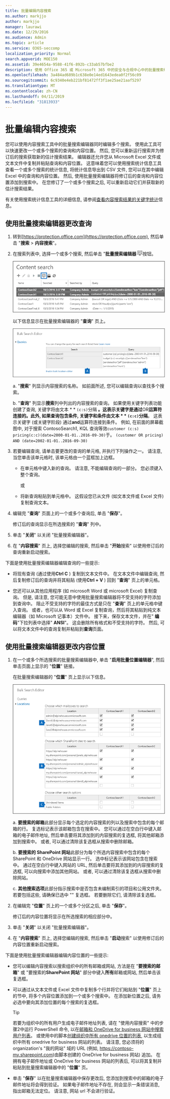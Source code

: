 ```yaml
---
title: 批量编辑内容搜索
ms.author: markjjo
author: markjjo
manager: laurawi
ms.date: 12/29/2016
ms.audience: Admin
ms.topic: article
ms.service: O365-seccomp
localization_priority: Normal
search.appverid: MOE150
ms.assetid: 39e4654a-9588-41f6-892b-c33ab57bfbe2
description: 使用 Office 365 或 Microsoft 365 中的安全与合规中心中的批量搜索编辑器快速更改一个或多个内容搜索的查询和内容位置。
ms.openlocfilehash: 3a484ad689b1c638e0e14ed1643edea0f2f56c09
ms.sourcegitcommit: 6c9340e4eb221bf81472ff3f1ae25ae21aaf5297
ms.translationtype: MT
ms.contentlocale: zh-CN
ms.lasthandoff: 04/11/2019
ms.locfileid: "31813933"
---
```

# <a name="bulk-edit-content-searches"></a>批量编辑内容搜索

您可以使用内容搜索工具中的批量搜索编辑器同时编辑多个搜索。 使用此工具可以快速更改一个或多个搜索的查询和内容位置。 然后, 您可以重新运行搜索并为修订后的搜索获取新的估计搜索结果。 编辑器还允许您从 Microsoft Excel 文件或文本文件中复制并粘贴查询和内容位置。 这意味着您可以使用搜索统计信息工具查看一个或多个搜索的统计信息, 将统计信息导出到 CSV 文件, 您可以在其中编辑 Excel 中的查询和内容位置。 然后, 使用批量搜索编辑器将修订后的查询和内容位置添加到搜索中。 在您修订了一个或多个搜索之后, 可以重新启动它们并获取新的估计搜索结果。
  
有关使用搜索统计信息工具的详细信息, 请参阅[查看内容搜索结果的关键字统计](view-keyword-statistics-for-content-search.md)信息。
  
## <a name="use-the-bulk-search-editor-to-change-queries"></a>使用批量搜索编辑器更改查询

1. 转到[https://protection.office.com](https://protection.office.com), 然后单击 "**搜索** \> **内容搜索**"。
    
2. 在搜索列表中, 选择一个或多个搜索, 然后单击 "**批量搜索编辑器** ![批量搜索编辑器"](media/1ddb3d18-2f00-4a7b-98a6-817ca5ec7014.png)按钮。
    
    ![选择一个或多个搜索, 然后单击 "批量搜索编辑器"](media/600c9716-89a2-4451-b111-fa7cfaad2006.png)
  
    以下信息显示在批量搜索编辑器的 "**查询**" 页上。 
    
    !["批量搜索编辑器" 页将显示所选搜索的查询](media/189659af-cc78-4479-b0bc-a93decad2f6c.png)
  
    a. "**搜索**" 列显示内容搜索的名称。 如前面所述, 您可以编辑查询以查找多个搜索。 
    
    b. "**查询**" 列显示**搜索**列中列出的内容搜索的查询。 如果使用关键字列表功能创建了查询, 关键字将由文本 * * `(c:s)`分隔 **。这表示关键字是通过**OR**运算符连接的。此外, 如果查询包含条件, 关键字和条件由文本 * * `(c:c)`分隔**。 这表示关键字 (或关键字阶段) 通过**and**运算符连接到条件。 例如, 在前面的屏幕截图中, 对于搜索 ContosoSearch1, KQL 查询等效`customer (c:s) pricing(c:c)(date=2000-01-01..2016-09-30)`于。 `(customer OR pricing) AND (date=2002-01-01..2016-09-30)`
    
3. 若要编辑查询, 请单击要更改的查询的单元格, 并执行下列操作之一。 请注意, 当您单击该单元格时, 该单元格由一个蓝框加上边框。
    
   - 在单元格中键入新的查询。 请注意, 不能编辑查询的一部分。 您必须键入整个查询。
    
      或
    
    - 将新查询粘贴到单元格中。 这假设您已从文件 (如文本文件或 Excel 文件) 复制查询文本。
    
4. 编辑完 "**查询**" 页面上的一个或多个查询后, 单击 "**保存**"。
    
    修订后的查询显示在所选搜索的 "**查询**" 列中。 
    
5. 单击 "**关闭**" 以关闭 "批量搜索编辑器"。 
    
6. 在 "**内容搜索**" 页上, 选择您编辑的搜索, 然后单击 "**开始**搜索" 以使用修订后的查询重新启动搜索。 
    
下面是使用批量搜索编辑器编辑查询的一些提示:
  
- 将现有查询 (通过使用**Ctrl C** ) 复制到文本文件中。 在文本文件中编辑查询, 然后复制修订后的查询并将其粘贴 (使用**Ctrl + V** ) 回到 "**查询**" 页上的单元格。 
    
- 您还可以从其他应用程序 (如 microsoft Word 或 microsoft Excel) 复制查询。 但是, 请注意, 您可能无意中使用批量搜索编辑器将不受支持的字符添加到查询中。 阻止不受支持的字符的最佳方式是只在 "**查询**" 页上的单元格中键入查询。 或者，也可以从 Word 或 Excel 复制查询，然后将其粘贴到纯文本编辑器（如 Microsoft 记事本）文件中。 接下来，保存文本文件，并在" **编码**"下拉列表中选择" **ANSI**"。 这会删除所有格式和不受支持的字符。 然后, 可以将文本文件中的查询复制并粘贴到**查询**页面。 
    
  
## <a name="use-the-bulk-search-editor-to-change-content-locations"></a>使用批量搜索编辑器更改内容位置

1. 在一个或多个所选搜索的批量搜索编辑器中, 单击 "**启用批量位置编辑器**", 然后单击页面上显示的 "**位置**" 链接。 
    
    在批量搜索编辑器的 "**位置**" 页上显示以下信息。 
    
    ![单击 "启用批量位置编辑器", 然后单击 "位置" 以添加或删除内容位置](media/a5a468ce-bd63-4c53-bc37-ff64cf769e59.png)
  
    a. **要搜索的邮箱**此部分显示每个选定的内容搜索的列以及搜索中包含的每个邮箱的行。 复选标记表示该邮箱包含在搜索中。 您可以通过在空白行中键入邮箱的电子邮件地址, 然后单击要将其添加到的内容搜索的复选框, 将其他邮箱添加到搜索中。 或者, 可以通过清除该复选框从搜索中删除邮箱。
    
    b. **要搜索的 SharePoint 网站**此部分为每个所选内容搜索中包含的每个 SharePoint 和 OneDrive 网站显示一行。 选中标记表示该网站包含在搜索中。 通过在空白行中键入网站的 URL, 然后单击要将其添加到的内容搜索的复选框, 可以向搜索中添加其他网站。 或者, 可以通过清除该复选框从搜索中删除网站。
    
    c. **其他搜索选项**此部分指示搜索中是否包含未编制索引的项目和公用文件夹。 若要包括这些, 请确保已选中 "" 复选框。 若要删除它们, 请清除该复选框。
    
2. 在编辑完 "**位置**" 页上的一个或多个分区之后, 单击 "**保存**"。
    
    修订后的内容位置将显示在所选搜索的相应部分中。
    
3. 单击 "**关闭**" 以关闭 "批量搜索编辑器"。 
    
4. 在 "**内容搜索**" 页上, 选择您编辑的搜索, 然后单击 "**启动**搜索" 以使用修订后的内容位置重新启动搜索。 
    
下面是使用批量搜索编辑器编辑内容位置的一些提示:
  
- 您可以编辑内容搜索以搜索组织中的所有邮箱或网站, 方法是在 "**要搜索的邮箱**" 或 "要搜索的**SharePoint 网站**" 部分中键入**所有**邮箱或网站, 然后单击该复选框。 
    
- 可以通过从文本文件或 Excel 文件中复制多个行并将它们粘贴到 "**位置**" 页上的节中, 将多个内容位置添加到一个或多个搜索中。 在添加新位置之后, 请务必选中要向其添加位置的每个搜索的复选框。 
    
    > [!TIP]
    > 若要为组织中的所有用户生成电子邮件地址列表, 请在 "使用内容搜索" 中的步骤2中运行 PowerShell 命令, 以在[邮箱和 OneDrive for business 网站中搜索用户列表](search-the-mailbox-and-onedrive-for-business-for-a-list-of-users.md#step2)。 或使用中的脚本[创建组织中所有 onedrive 位置的列表](https://support.office.com/article/8e200cb2-c768-49cb-88ec-53493e8ad80a), 以生成组织中所有 onedrive for business 网站的列表。 请注意, 您必须将的 organization's "我的网站" 域的 URL (例如, https://contoso-my.sharepoint.com)由脚本创建的 OneDrive for business 网站) 追加。 在拥有电子邮件地址或 OneDrive for business 网站的列表后, 可以将其复制并粘贴到批量搜索编辑器中的 "**位置**" 页。 
  
- 单击 "**保存**" 以在批量搜索编辑器中保存更改后, 您添加到搜索中的邮箱的电子邮件地址将会得到验证。 如果电子邮件地址不存在, 则会显示一条错误消息, 指出邮箱无法定位。 请注意, 网站 url 不会进行验证。 
  

